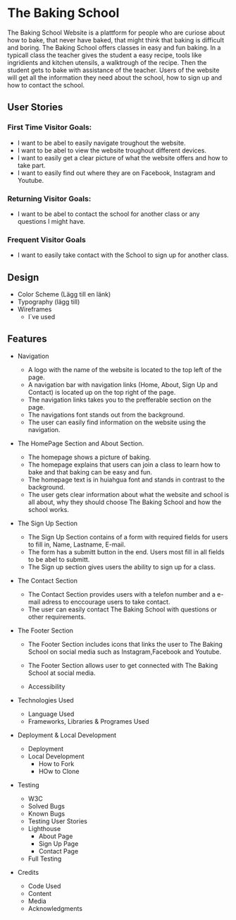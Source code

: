 # The Baking School
The Baking School Website is a plattform for people who are curiose about how to bake, that never have baked, that might think that baking is difficult and boring. 
The Baking School offers classes in easy and fun baking. In a typicall class the teacher gives the student a easy recipe, tools like ingridients and kitchen utensils, a walktrough of the recipe. Then the student gets to bake with assistance of the teacher. 
Users of the website will get all the information they need about the school, how to sign up and how to contact the school.

## User Stories
### First Time Visitor Goals:
* I want to be abel to easily navigate troughout the website.
* I want to be abel to view the website troughout different devices.
* I want to easily get a clear picture of what the website offers and how to take part.
* I want to easily find out where they are on Facebook, Instagram and Youtube.

### Returning Visitor Goals: 
* I want to be abel to contact the school for another class or any questions I might have.

### Frequent Visitor Goals
* I want to easily take contact with the School to sign up for another class. 

## Design
  * Color Scheme (Lägg till en länk)
  * Typography (lägg till)
  * Wireframes
    * I´ve used 
## Features
* Navigation
  * A logo with the name of the website is located to the top left of the page.
  * A navigation bar with navigation links (Home, About, Sign Up and Contact) is located up on the top right of the page.
  * The navigation links takes you to the prefferable section on the page.
  * The navigations font stands out from the background.
  * The user can easily find information on the website using the navigation.

* The HomePage Section and About Section.
  * The homepage shows a picture of baking.
  * The homepage explains that users can join a class to learn how to bake and that baking can be easy and fun.
  * The homepage text is in huiahgua font and stands in contrast to the background. 
  * The user gets clear information about what the website and school is all about, why they should choose The Baking School and how the school works.

 * The Sign Up Section
   * The Sign Up Section contains of a form with required fields for users to fill in, Name, Lastname, E-mail.
   * The form has a submitt button in the end. Users most fill in all fields to be abel to submitt.
   * The Sign up section gives users the ability to sign up for a class.

 * The Contact Section
   * The Contact Section provides users with a telefon number and a e-mail adress to enccourage users to take contact.
   * The user can easily contact The Baking School with questions or other requirements.
  
* The Footer Section
  * The Footer Section includes icons that links the user to The Baking School on social media such as Instagram,Facebook and Youtube.
  * The Footer Section allows user to get connected with The Baking School at social media.


  * Accessibility

* Technologies Used
  * Language Used
  * Frameworks, Libraries & Programes Used

* Deployment & Local Development
  * Deployment
  * Local Development
    * How to Fork 
    * HOw to Clone

* Testing
  * W3C
  * Solved Bugs
  * Known Bugs
  * Testing User Stories
  * Lighthouse
    * About Page
    * Sign Up Page
    * Contact Page
  * Full Testing

* Credits
  * Code Used
  * Content
  * Media
  * Acknowledgments